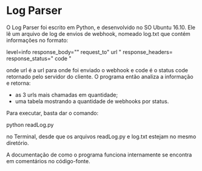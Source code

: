 # Log Parser

O Log Parser foi escrito em Python, e desenvolvido no SO Ubuntu 16.10.
Ele lê um arquivo de log de envios de webhook, nomeado log.txt que contém informações no formato:

level=info response_body="" request_to" url " response_headers= response_status=" code "

onde url é a url para onde foi enviado o webhook e code é o status code retornado pelo servidor do cliente.
O programa então analiza a informação e retorna:
  - as 3 urls mais chamadas em quantidade;
  - uma tabela mostrando a quantidade de webhooks por status.
  
Para executar, basta dar o comando:

python readLog.py

no Terminal, desde que os arquivos readLog.py e log.txt estejam no mesmo diretório.

A documentação de como o programa funciona internamente se encontra em comentários no código-fonte.
